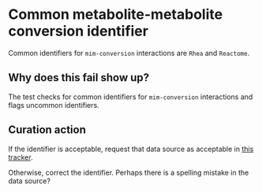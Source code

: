 # Common metabolite-metabolite conversion identifier

Common identifiers for `mim-conversion` interactions are `Rhea` and `Reactome`.

## Why does this fail show up?

The test checks for common identifiers for `mim-conversion` interactions and flags uncommon
identifiers.

## Curation action

If the identifier is acceptable, request that data source as acceptable in [this tracker](https://github.com/wikipathways/WikiPathwaysCurator/issues).

Otherwise, correct the identifier. Perhaps there is a spelling mistake in the data source?
